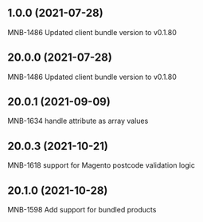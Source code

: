## 1.0.0 (2021-07-28)
MNB-1486 Updated client bundle version to v0.1.80


## 20.0.0 (2021-07-28)
MNB-1486 Updated client bundle version to v0.1.80


## 20.0.1 (2021-09-09)
MNB-1634 handle attribute as array values


## 20.0.3 (2021-10-21)
MNB-1618 support for Magento postcode validation logic


## 20.1.0 (2021-10-28)
MNB-1598 Add support for bundled products



